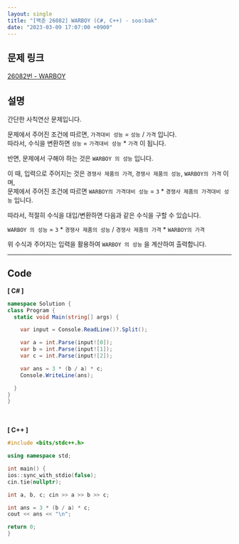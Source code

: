 ```yaml
---
layout: single
title: "[백준 26082] WARBOY (C#, C++) - soo:bak"
date: "2023-03-09 17:07:00 +0900"
---
```


## 문제 링크
  [26082번 - WARBOY](https://www.acmicpc.net/problem/26082)

## 설명
  간단한 사칙연산 문제입니다. <br>

  문제에서 주어진 조건에 따르면, `가격대비 성능` = `성능` / `가격` 입니다. <br>
  따라서, 수식을 변환하면 `성능` = `가격대비 성능` * `가격` 이 됩니다. <br>

  반면, 문제에서 구해야 하는 것은 `WARBOY 의 성능` 입니다.<br>

  이 때, 입력으로 주어지는 것은 `경쟁사 제품의 가격`, `경쟁사 제품의 성능`, `WARBOY의 가격` 이며, <br>
  문제에서 주어진 조건에 따르면 `WARBOY의 가격대비 성능` = `3` * `경쟁사 제품의 가격대비 성능` 입니다. <br>

  따라서, 적절히 수식을 대입/변환하면 다음과 같은 수식을 구할 수 있습니다. <br>

  `WARBOY 의 성능` = `3` * `경쟁사 제품의 성능` / `경쟁사 제품의 가격` * `WARBOY의 가격`<br>

  위 수식과 주어지는 입력을 활용하여 `WARBOY 의 성능` 을 계산하여 출력합니다. <br>

- - -

## Code
<b>[ C# ] </b>
<br>

  ```c#
namespace Solution {
  class Program {
    static void Main(string[] args) {

      var input = Console.ReadLine()?.Split();

      var a = int.Parse(input![0]);
      var b = int.Parse(input![1]);
      var c = int.Parse(input![2]);

      var ans = 3 * (b / a) * c;
      Console.WriteLine(ans);

    }
  }
}
  ```
<br><br>
<b>[ C++ ] </b>
<br>

  ```c++
#include <bits/stdc++.h>

using namespace std;

int main() {
  ios::sync_with_stdio(false);
  cin.tie(nullptr);

  int a, b, c; cin >> a >> b >> c;

  int ans = 3 * (b / a) * c;
  cout << ans << "\n";

  return 0;
}
  ```
